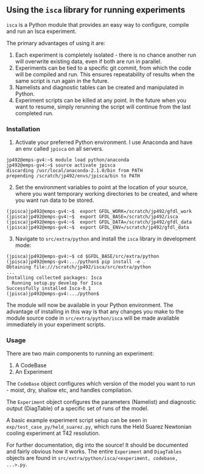 ## Using the `isca` library for running experiments

`isca` is a Python module that provides an easy way to configure, compile and run an Isca experiment.

The primary advantages of using it are:

1. Each experiment is completely isolated - there is no chance another run will overwrite existing data, even if both are run in parallel.
2. Experiments can be tied to a specific git commit, from which the code will be compiled and run.  This ensures repeatability of results when the same script is run again in the future.
2. Namelists and diagnostic tables can be created and manipulated in Python.
3. Experiment scripts can be killed at any point. In the future when you want to resume, simply rerunning the script will continue from the last completed run.

### Installation
1. Activate your preferred Python environment. I use Anaconda and have an env called `jpisca` on all servers.
```
jp492@emps-gv4:~$ module load python/anaconda
jp492@emps-gv4:~$ source activate jpisca
discarding /usr/local/anaconda-2.1.0/bin from PATH
prepending /scratch/jp492/envs/jpisca/bin to PATH
```
2. Set the environment variables to point at the location of your source, where you want temporary working directories to be created, and where you want run data to be stored.
```
(jpisca)jp492@emps-gv4:~$  export GFDL_WORK=/scratch/jp492/gfdl_work
(jpisca)jp492@emps-gv4:~$  export GFDL_BASE=/scratch/jp492/isca
(jpisca)jp492@emps-gv4:~$  export GFDL_DATA=/scratch/jp492/gfdl_data
(jpisca)jp492@emps-gv4:~$  export GFDL_ENV=/scratch/jp492/gfdl_data
```
3. Navigate to `src/extra/python` and install the `isca` library in development mode:
```
(jpisca)jp492@emps-gv4:~$ cd $GFDL_BASE/src/extra/python
(jpisca)jp492@emps-gv4:.../python$ pip install -e .
Obtaining file:///scratch/jp492/isca/src/extra/python
...
Installing collected packages: Isca
  Running setup.py develop for Isca
Successfully installed Isca-0.1
(jpisca)jp492@emps-gv4:.../python$
```

The module will now be available in your Python environment.  The advantage of installing in this way is that any changes you make to the module source code in `src/extra/python/isca` will be made available immediately in your experiment scripts.

### Usage

There are two main components to running an experiment:

1. A CodeBase
2. An Experiment

The `CodeBase` object configures which version of the model you want to run - moist, dry, shallow etc, and handles compilation.

The `Experiment` object configures the parameters (Namelist) and diagnostic output (DiagTable) of a specific set of runs of the model.

A basic example experiment script setup can be seen in `exp/test_case_py/held_suarez.py`, which runs the Held Suarez Newtonian cooling experiment at T42 resolution.

For further documentation, dig into the source! It should be documented and fairly obvious how it works.  The entire `Experiment` and `DiagTables` objects are found in `src/extra/python/isca/<experiment, codebase, ...>.py`.
